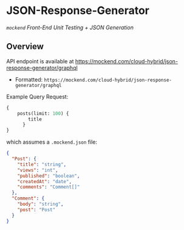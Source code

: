 # JSON-Response-Generator #

*`mockend` Front-End Unit Testing + JSON Generation*

## Overview ##

API endpoint is available at https://mockend.com/cloud-hybrid/json-response-generator/graphql
- Formatted: `https://mockend.com/cloud-hybrid/json-response-generator/graphql`

Example Query Request:

```graphql
{ 
    posts(limit: 100) {
        title
	  } 
}
```

which assumes a `.mockend.json` file:

```json
{
  "Post": {
    "title": "string",
    "views": "int",
    "published": "boolean",
    "createdAt": "date",
    "comments": "Comment[]"
  },
  "Comment": {
    "body": "string",
    "post": "Post"
  }
}
```
